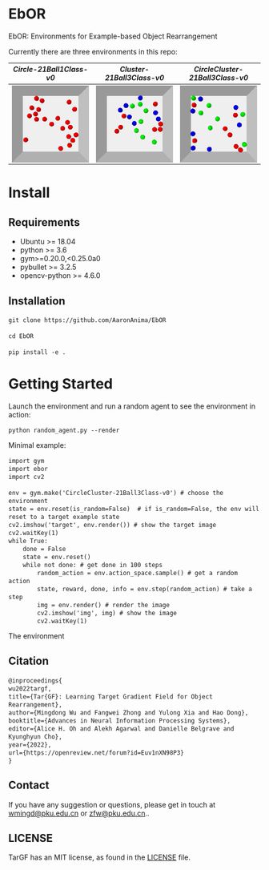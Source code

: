 # EbOR
EbOR: Environments for Example-based Object Rearrangement

Currently there are three environments in this repo:

| *Circle-21Ball1Class-v0* | *Cluster-21Ball3Class-v0* | *CircleCluster-21Ball3Class-v0* |
|  ----  | ----  | ----  | 
|<img src="demos/circling_demo.gif" align="middle" width="230"/>  | <img src="demos/clustering_demo.gif" align="middle" width="230"/>  | <img src="demos/hybrid_demo.gif" align="middle" width="230"/>    |

# Install

## Requirements
- Ubuntu >= 18.04
- python >= 3.6
- gym>=0.20.0,<0.25.0a0
- pybullet >= 3.2.5
- opencv-python >= 4.6.0

## Installation
```
git clone https://github.com/AaronAnima/EbOR

cd EbOR

pip install -e .
```

# Getting Started
Launch the environment and run a random agent to see the environment in action:
```
python random_agent.py --render
```
Minimal example:
```
import gym
import ebor
import cv2

env = gym.make('CircleCluster-21Ball3Class-v0') # choose the environment
state = env.reset(is_random=False)  # if is_random=False, the env will reset to a target example state
cv2.imshow('target', env.render()) # show the target image
cv2.waitKey(1)
while True:
    done = False
    state = env.reset()
    while not done: # get done in 100 steps
        random_action = env.action_space.sample() # get a random action
        state, reward, done, info = env.step(random_action) # take a step
        img = env.render() # render the image
        cv2.imshow('img', img) # show the image
        cv2.waitKey(1)
```
The environment 
## Citation
```
@inproceedings{
wu2022targf,
title={Tar{GF}: Learning Target Gradient Field for Object Rearrangement},
author={Mingdong Wu and Fangwei Zhong and Yulong Xia and Hao Dong},
booktitle={Advances in Neural Information Processing Systems},
editor={Alice H. Oh and Alekh Agarwal and Danielle Belgrave and Kyunghyun Cho},
year={2022},
url={https://openreview.net/forum?id=Euv1nXN98P3}
}
```

## Contact
If you have any suggestion or questions, please get in touch at [wmingd@pku.edu.cn](wmingd@pku.edu.cn) or [zfw@pku.edu.cn](zfw@pku.edu.cn)..

## LICENSE
TarGF has an MIT license, as found in the [LICENSE](./LICENSE) file.
